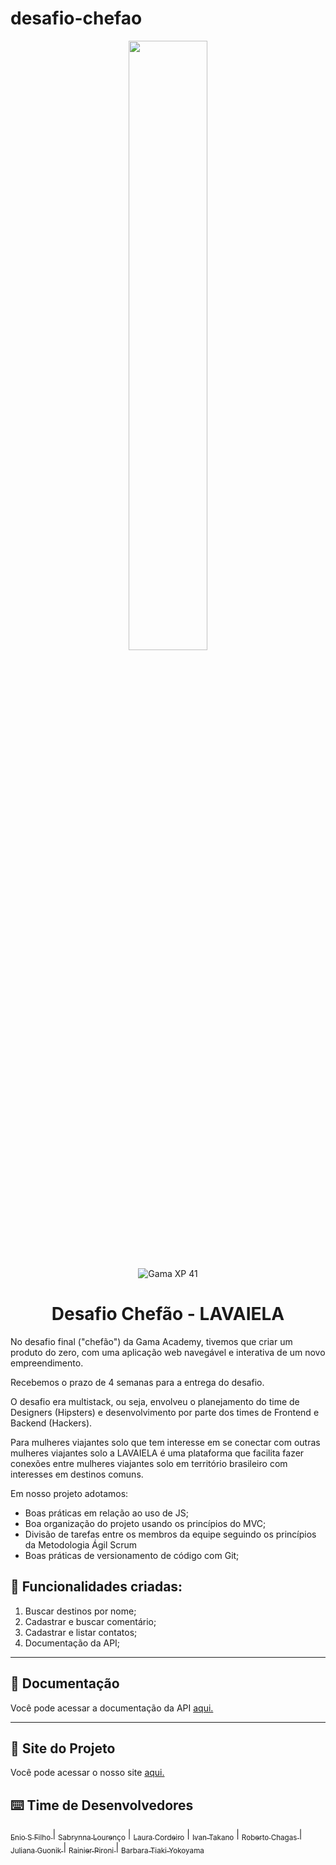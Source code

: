 # desafio-chefao
<p align="center">
  <img src="https://user-images.githubusercontent.com/90655270/161388302-145d58d6-723a-4dc1-97e7-80133dfa4c3a.png" width="50%">
</p>


<p align="center">
  <img alt="Gama XP 41" src="https://img.shields.io/static/v1?label=XP&message=41&color=success&labelColor=grey">

 

<h1 align="center">Desafio Chefão - LAVAIELA </h1>

No desafio final ("chefão") da Gama Academy, tivemos que criar um produto do zero, com uma aplicação web navegável e interativa de um novo empreendimento.

Recebemos o prazo de 4 semanas para a entrega do desafio.

O desafio era multistack, ou seja, envolveu o planejamento do time de Designers (Hipsters) e desenvolvimento por parte dos times de Frontend e Backend (Hackers).

Para mulheres viajantes solo que tem interesse em se conectar com outras mulheres viajantes solo a LAVAIELA é uma plataforma que facilita fazer conexões entre mulheres viajantes solo em território brasileiro com interesses em destinos comuns. 


Em nosso projeto adotamos: 

 - Boas práticas em relação ao uso de JS;
 - Boa organização do projeto usando os princípios do MVC;
 - Divisão de tarefas entre os membros da equipe seguindo os princípios da Metodologia Ágil Scrum
 - Boas práticas de versionamento de código com Git;
 


## :memo: Funcionalidades criadas: 

1. Buscar destinos por nome;
2. Cadastrar e buscar comentário;
3. Cadastrar e listar contatos;
4. Documentação da API;


---


## :page_with_curl: Documentação

Você pode acessar a documentação da API [aqui.](https://documenter.getpostman.com/view/20804775/UzBqoQWw)


---


## :page_with_curl: Site do Projeto

Você pode acessar o nosso site [aqui.](https://documenter.getpostman.com/view/20804775/UzBqoQWw)


## :keyboard: Time de Desenvolvedores
[<sub>Enio S Filho </sub>](https://github.com/EnioSFilho) | [<sub>Sabrynna Lourenço</sub>](https://github.com/sabrynnall) | [<sub>Laura Cordeiro</sub>](https://github.com/laura-cordeiro) | [<sub>Ivan Takano</sub>](https://github.com/IvanTakano) | [<sub>Roberto Chagas </sub>](https://github.com/RobertoChagas)
| [<sub>Juliana Guonik </sub>](https://github.com/juguonik) | [<sub>Rainier Pironi </sub>](https://github.com/rainierpironi) | [<sub>Barbara Tiaki Yokoyama </sub>](https://github.com/TikYokoyama)



